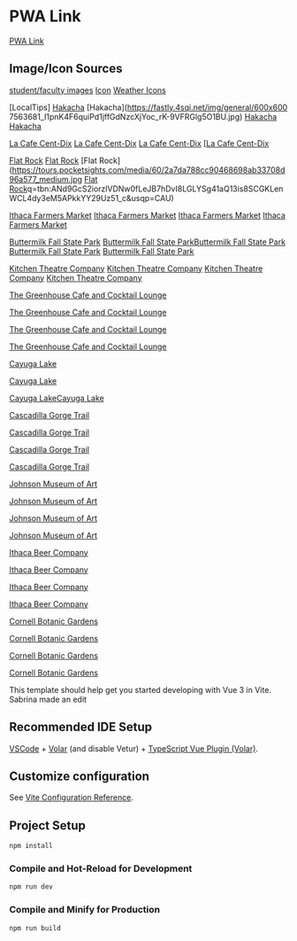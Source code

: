 # PWA Link

[PWA Link](https://pages.github.coecis.cornell.edu/info4340-2023sp/what-a-vue-project/)

## Image/Icon Sources

[student/faculty images](https://docs.google.com/document/d/1fH7BSY7GLUNHZZeqPOUmhwsaG-4t_OE_4pMOY1PQoFE/edit?usp=sharing)
[Icon](https://icon-sets.iconify.design/bi/)
[Weather Icons](https://www.iconfinder.com/iconsets/tiny-weather-1)

[LocalTips]
[Hakacha](https://cdn4.localdatacdn.com/ny/ithaca/5265211/original/jUfWV0C6tV.jpg)
[Hakacha](https://fastly.4sqi.net/img/general/600x600 7563681_I1pnK4F6quiPd1jffGdNzcXjYoc_rK-9VFRGlg5O1BU.jpg)
[Hakacha](https://www.google.com/url?sa=i&url=https%3A%2F%2Fwww.facebook.com%2FHaKaChaRestaurant%2F&psig=AOvVaw2oFbdBw3AD6cFd9HnhtD-Y&ust=1684192532992000&source=images&cd=vfe&ved=0CBAQjRxqFwoTCPjb0aX49f4CFQAAAAAdAAAAABAS)
[Hakacha](https://encrypted-tbn0.gstatic.com/images?q=tbn:ANd9GcSYhF-0uf2EHnZB5kNkmNs86mopWH9gV6rccFonyUXGyd6Ztc8nzh3LqV8bTy65lJJY92Q&usqp=CAU)

[La Cafe Cent-Dix](https://i1.wp.com/cornellsun.com/wp-content/uploads/2017/03/fullsizeoutput_68c.jpeg?fit=1000%2C944&ssl=1)
[La Cafe Cent-Dix](https://10619-2.s.cdn12.com/rests/original/402_506102377.jpg)
[La Cafe Cent-Dix](https://encrypted-tbn0.gstatic.com/images?q=tbn:ANd9GcQpee1FsUrN0B-dk2TRa-YuPBXdn_4bJqWqG4IYPKk1CSLIwTumUW-LPRRMddy3loy2RNA&usqp=CAU)
[[La Cafe Cent-Dix](https://s3-media0.fl.yelpcdn.com/bphoto/SsKl5r-b0tnBH4gOVg0e6Q/258s.jpg)

[Flat Rock](https://www.google.com/url?sa=i&url=https%3A%2F%2Fseeswim.com%2Flocation%2Fflat-rock-ithaca%2F&psig=AOvVaw15ckvfkpNk0-NK1pxLgDgg&ust=1684192941700000&source=images&cd=vfe&ved=0CBAQjRxqFwoTCNCV-ej59f4CFQAAAAAdAAAAABAD)
[Flat Rock](https://i.pinimg.com/originals/89/2b/09/892b098aa25316e851cbd95c169daf51.jpg)
[Flat Rock](https://tours.pocketsights.com/media/60/2a7da788cc90468698ab33708d96a577_medium.jpg
[Flat Rock](https://encrypted-tbn0.gstatic.com/images?)q=tbn:ANd9GcS2iorzlVDNw0fLeJB7hDvI8LGLYSg41aQ13is8SCGKLenWCL4dy3eM5APkkYY29Uz51_c&usqp=CAU)

[Ithaca Farmers Market](https://www.google.com/url?sa=i&url=https%3A%2F%2Fithacavoice.org%2F2019%2F06%2Fthursday-night-hours-at-the-ithaca-farmers-market-start-today%2F&psig=AOvVaw3Qv3j-S6_CI7oIWQNRB-0s&ust=1684193027554000&source=images&cd=vfe&ved=0CBAQjRxqFwoTCLDLx4v69f4CFQAAAAAdAAAAABAD)
[Ithaca Farmers Market](https://i0.wp.com/cornellsun.com/wp-content/uploads/2021/08/BYT-IthacaFarmersMarket-36-scaled.jpg?fit=1170%2C781&ssl=1)
[Ithaca Farmers Market](https://www.google.com/url?sa=i&url=https%3A%2F%2Fwww.localharvest.org%2Fithaca-farmers-market-M4636&psig=AOvVaw3Qv3j-S6_CI7oIWQNRB-0s&ust=1684193027554000&source=images&cd=vfe&ved=0CBAQjRxqFwoTCLDLx4v69f4CFQAAAAAdAAAAABAQ)
[Ithaca Farmers Market](https://i0.wp.com/ithacamarket.com/wp-content/uploads/2019/08/historic-market-photo.jpg?resize=480%2C360&ssl=1)

[Buttermilk Fall State Park](https://assets.simpleviewinc.com/simpleview/image/upload/crm/newyorkstate/Buttermilk_Falls-_Buttermilk_Falls_State_Park-_near_Ithaca-_NY_-15_05_2005-1-_b1e9f365-cffd-3296-354814c328036754.jpg)
[Buttermilk Fall State Park](https://uncoveringnewyork.com/wp-content/uploads/2019/02/)[Buttermilk Fall State Park](Buttermilk-Falls-New-York-IMG_9071.jpg)
[Buttermilk Fall State Park](https://youimg1.tripcdn.com/target/10071f000001h6wn1E7E8.jpg?proc=source%2Ftrip)
[Buttermilk Fall State Park](https://parks.ny.gov/photos/parks/2a8a39f6-b86c-458f-991c-d6a279e00683.jpg)

[Kitchen Theatre Company](https://dynamic-media-cdn.tripadvisor.com/media/photo-o/07/bc/4c/d0/kitchen-theatre-company.jpg?w=1200&h=-1&s=1)
[Kitchen Theatre Company](https://static.wixstatic.com/media/1bc386_f74a9e60404348bc9925b3060bed6080~mv2.jpeg/v1/fill/w_640,h_354,al_c,q_80,usm_0.66_1.00_0.01,enc_auto/1bc386_f74a9e60404348bc9925b3060bed6080~mv2.jpeg)
[Kitchen Theatre Company](https://static.wixstatic.com/media/1bc386_f74a9e60404348bc9925b3060bed6080~mv2.jpeg/v1/fill/w_640,h_354,al_c,q_80,usm_0.66_1.00_0.01,enc_auto/1bc386_f74a9e60404348bc9925b3060bed6080~mv2.jpeg)
[Kitchen Theatre Company](https://encrypted-tbn0.gstatic.com/images?q=tbn:ANd9GcQcDgE-W2eZWTU3HrWSwrNHVKqPxcUeZ1yCJA&usqp=CAU)


[The Greenhouse Cafe and Cocktail Lounge](https://www.google.com/url?sa=i&url=https%3A%2F%2Fwww.downtownithaca.com%2Ftim-gammons-greenhouse-cafe%2F&psig=AOvVaw2UET27lAWs-sGWkkwiyUf7&ust=1684193386412000&source=images&cd=vfe&ved=0CBAQjRxqFwoTCMDO0Lf79f4CFQAAAAAdAAAAABAD)

[The Greenhouse Cafe and Cocktail Lounge](https://www.google.com/url?sa=i&url=https%3A%2F%2Fwww.facebook.com%2Fthegreenhouseithaca%2F&psig=AOvVaw2UET27lAWs-sGWkkwiyUf7&ust=1684193386412000&source=images&cd=vfe&ved=0CBAQjRxqFwoTCMDO0Lf79f4CFQAAAAAdAAAAABAI)

[The Greenhouse Cafe and Cocktail Lounge](https://images.squarespace-cdn.com/content/v1/5fa3675124b817680131105f/1634397060252-W8F3UH1R1JTZSW1NK4JQ/Screen+Shot+2021-10-16+at+11.09.21+AM.png?format=1000w)

[The Greenhouse Cafe and Cocktail Lounge](https://s3-media0.fl.yelpcdn.com/bphoto/UKS89jvz5OHDnCfnxKaOtA/348s.jpg)


[Cayuga Lake](https://www.google.com/url?sa=i&url=https%3A%2F%2Fwww.getawaymavens.com%2Fcayuga-lake-romance-at-waters-edge%2F&psig=AOvVaw0X0hSccl-_PtAbR16Ewcbx&ust=1684202184593000&source=images&cd=vfe&ved=0CBAQjRxqFwoTCNCW5qGc9v4CFQAAAAAdAAAAABAD)

[Cayuga Lake](https://www.fingerlakes.com/wp-content/uploads/2022/09/MAIN-Keuka-Lake-NY-Photo-by-antsdrone-Shutterstock-1024x576.jpeg)

[Cayuga Lake](https://www.getawaymavens.com/wp-content/uploads/2022/09/cayuga-lake-dock.jpg)[Cayuga Lake](https://www.lifeinthefingerlakes.com/wp-content/uploads/2019/04/cayugalake-690x394.jpg)


[Cascadilla Gorge Trail](https://www.gofingerlakes.org/wp-content/uploads/1-27862928855_50feb049b2_o-1400x525.jpg)

[Cascadilla Gorge Trail](https://uncoveringnewyork.com/wp-content/uploads/2020/11/Cascadilla-Gorge-IMG_7584.jpg)

[Cascadilla Gorge Trail](https://www.gofingerlakes.org/wp-content/uploads/1-Casc_001.jpg)

[Cascadilla Gorge Trail](https://dynamic-media-cdn.tripadvisor.com/media/photo-o/17/b2/fb/53/cascadilla-gorge-trail.jpg?w=1200&h=1200&s=1)


[Johnson Museum of Art](https://dynamic-media-cdn.tripadvisor.com/media/photo-o/06/fd/a0/11/johnson-museum-of-art.jpg?w=1200&h=1200&s=1)

[Johnson Museum of Art](https://yinjispace.com/photo/images/00-CN/IM%20Pei/09-Johnson%20Museum%20of%20Art%20Addition%2C%20Cornell%20University/Johnson-Museum-of-Art-Addition-Cornell-University-by-IM-Pei-04.jpg)

[Johnson Museum of Art](https://artinamericaguide.com/wp-content/uploads/job-manager-uploads/main_image/2018/05/HFJ-Lobby-Lichtenstein-1000x800.jpg)

[Johnson Museum of Art](https://statlerhotel.cornell.edu/resourcefiles/common-features/statlerhotel-cornell-step-outside-herbert-f-johnson-museum-of-art.jpg)


[Ithaca Beer Company](https://assets.simpleviewinc.com/simpleview/image/upload/c_fill,h_547,q_75,w_750/v1/clients/ithacany/101575560_3646758972006581_8711786812802072576_n_d3114269-2857-4090-9061-12105fff7090.jpg)

[Ithaca Beer Company](https://s3.amazonaws.com/onthegrid.city/assets/grid/ithaca/downtown-ithaca/ithaca-beer-company/Ithaca-beer-co.jpg)

[Ithaca Beer Company](https://media-cdn.tripadvisor.com/media/photo-s/19/6f/2d/3a/img-20190928-171905-largejpg.jpg)

[Ithaca Beer Company](https://s3.amazonaws.com/onthegrid.city/assets/grid/ithaca/downtown-ithaca/ithaca-beer-company/Ithaca-beer-co.jpg)

[Cornell Botanic Gardens](https://www.publicgardens.org/sites/default/files/styles/1000x400_garden_image/public/images/Garden/cornell_new.jpg?itok=ewSHjh7B)

[Cornell Botanic Gardens](https://localist-images.azureedge.net/photos/16690/original/2e199b9fa30d93975fa83a540900dd6f2eefb120.jpg)

[Cornell Botanic Gardens](https://www.onlyinyourstate.com/wp-content/uploads/2019/05/robison-york-state-herb.jpg)

[Cornell Botanic Gardens](https://upload.wikimedia.org/wikipedia/commons/f/f6/Nevin_Welcome_Center_at_the_Cornell_Botanic_Gardens.jpg)



This template should help get you started developing with Vue 3 in Vite.
Sabrina made an edit

## Recommended IDE Setup

[VSCode](https://code.visualstudio.com/) + [Volar](https://marketplace.visualstudio.com/items?itemName=Vue.volar) (and disable Vetur) + [TypeScript Vue Plugin (Volar)](https://marketplace.visualstudio.com/items?itemName=Vue.vscode-typescript-vue-plugin).

## Customize configuration

See [Vite Configuration Reference](https://vitejs.dev/config/).

## Project Setup

```sh
npm install
```

### Compile and Hot-Reload for Development

```sh
npm run dev
```

### Compile and Minify for Production

```sh
npm run build
```

